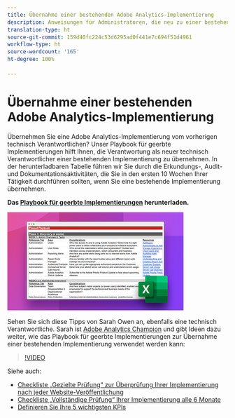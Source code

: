```yaml
---
title: Übernahme einer bestehenden Adobe Analytics-Implementierung
description: Anweisungen für Administratoren, die neu zu einer bestehenden Adobe Analytics-Implementierung hinzugekommen sind.
translation-type: ht
source-git-commit: 159d40fc224c53d6295ad0f441e7c694f51d4961
workflow-type: ht
source-wordcount: '165'
ht-degree: 100%

---
```



# Übernahme einer bestehenden Adobe Analytics-Implementierung

Übernehmen Sie eine Adobe Analytics-Implementierung vom vorherigen technisch Verantwortlichen? Unser Playbook für geerbte Implementierungen hilft Ihnen, die Verantwortung als neuer technisch Verantwortlicher einer bestehenden Implementierung zu übernehmen. In der herunterladbaren Tabelle führen wir Sie durch die Erkundungs-, Audit- und Dokumentationsaktivitäten, die Sie in den ersten 10 Wochen Ihrer Tätigkeit durchführen sollten, wenn Sie eine bestehende Implementierung übernehmen.

**Das [Playbook für geerbte Implementierungen](assets/adobe_analytics_inherited_implementation_playbook.xlsx) herunterladen.**

![Playbook](assets/inherited-impl-playbook.png)

Sehen Sie sich diese Tipps von Sarah Owen an, ebenfalls eine technisch Verantwortliche. Sarah ist [Adobe Analytics Champion](https://blog.adobe.com/en/publish/2020/10/27/adobe-analytics-champion-program.html#gs.ldf97p) und gibt Ideen dazu weiter, wie das Playbook für geerbte Implementierungen zur Übernahme einer bestehenden Implementierung verwendet werden kann:

>[!VIDEO](https://video.tv.adobe.com/v/327314/?quality=12&learn=on&captions=ger)

Siehe auch:

* [Checkliste „Gezielte Prüfung“ zur Überprüfung Ihrer Implementierung nach jeder Website-Veröffentlichung](/help/implement/review/focused-review.md)
* [Checkliste „Vollständige Prüfung“ Ihrer Implementierung alle 6 Monate](/help/implement/review/full-review.md)
* [Definieren Sie Ihre 5 wichtigsten KPIs](/help/implement/review/define-kpis.md)
